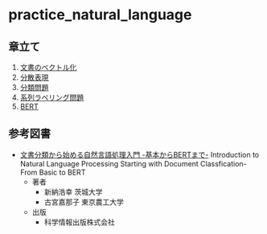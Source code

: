 # practice_natural_language

## 章立て
1. [文書のベクトル化](https://github.com/ShotaArima/practice_natural_language/blob/main/chap.1-Document%20Vectorization.ipynb)
2. [分散表現](https://github.com/ShotaArima/practice_natural_language/blob/main/chap.2-Distributed%20Representation.ipynb)
3. [分類問題](https://github.com/ShotaArima/practice_natural_language/blob/main/chap.3-Classification%20problem.ipynb)
4. [系列ラベリング問題](https://github.com/ShotaArima/practice_natural_language/blob/main/chap.4-Sequence%20Labeling%20problem.ipynb)
5. [BERT](https://github.com/ShotaArima/practice_natural_language/blob/main/chap.5-BERT.ipynb)

## 参考図書
- [文書分類から始める自然言語処理入門 -基本からBERTまで-]()
	Introduction to Natural Language Processing Starting with Document Classfication-From Basic to BERT
	- 著者
		- 新納浩幸 茨城大学
		- 古宮嘉那子 東京農工大学
	- 出版
		- 科学情報出版株式会社
